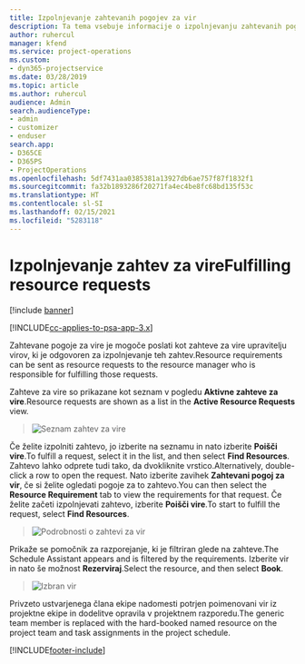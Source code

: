 ```yaml
---
title: Izpolnjevanje zahtevanih pogojev za vir
description: Ta tema vsebuje informacije o izpolnjevanju zahtevanih pogojev za vire.
author: ruhercul
manager: kfend
ms.service: project-operations
ms.custom:
- dyn365-projectservice
ms.date: 03/28/2019
ms.topic: article
ms.author: ruhercul
audience: Admin
search.audienceType:
- admin
- customizer
- enduser
search.app:
- D365CE
- D365PS
- ProjectOperations
ms.openlocfilehash: 5df7431aa0385381a13927db6ae757f87f1832f1
ms.sourcegitcommit: fa32b1893286f20271fa4ec4be8fc68bd135f53c
ms.translationtype: HT
ms.contentlocale: sl-SI
ms.lasthandoff: 02/15/2021
ms.locfileid: "5283118"
---
```

# <a name="fulfilling-resource-requests"></a><span data-ttu-id="ae00f-103">Izpolnjevanje zahtev za vire</span><span class="sxs-lookup"><span data-stu-id="ae00f-103">Fulfilling resource requests</span></span>

[!include [banner](../includes/psa-now-project-operations.md)]

[!INCLUDE[cc-applies-to-psa-app-3.x](../includes/cc-applies-to-psa-app-3x.md)]

<span data-ttu-id="ae00f-104">Zahtevane pogoje za vire je mogoče poslati kot zahteve za vire upravitelju virov, ki je odgovoren za izpolnjevanje teh zahtev.</span><span class="sxs-lookup"><span data-stu-id="ae00f-104">Resource requirements can be sent as resource requests to the resource manager who is responsible for fulfilling those requests.</span></span>

<span data-ttu-id="ae00f-105">Zahteve za vire so prikazane kot seznam v pogledu **Aktivne zahteve za vire**.</span><span class="sxs-lookup"><span data-stu-id="ae00f-105">Resource requests are shown as a list in the **Active Resource Requests** view.</span></span>

> ![Seznam zahtev za vire](media/Resource-Management-image59.png)

<span data-ttu-id="ae00f-107">Če želite izpolniti zahtevo, jo izberite na seznamu in nato izberite **Poišči vire**.</span><span class="sxs-lookup"><span data-stu-id="ae00f-107">To fulfill a request, select it in the list, and then select **Find Resources**.</span></span> <span data-ttu-id="ae00f-108">Zahtevo lahko odprete tudi tako, da dvokliknite vrstico.</span><span class="sxs-lookup"><span data-stu-id="ae00f-108">Alternatively, double-click a row to open the request.</span></span> <span data-ttu-id="ae00f-109">Nato izberite zavihek **Zahtevani pogoj za vir**, če si želite ogledati pogoje za to zahtevo.</span><span class="sxs-lookup"><span data-stu-id="ae00f-109">You can then select the **Resource Requirement** tab to view the requirements for that request.</span></span> <span data-ttu-id="ae00f-110">Če želite začeti izpolnjevati zahtevo, izberite **Poišči vire**.</span><span class="sxs-lookup"><span data-stu-id="ae00f-110">To start to fulfill the request, select **Find Resources**.</span></span>

> ![Podrobnosti o zahtevi za vir](media/Resource-Management-image60.png)

<span data-ttu-id="ae00f-112">Prikaže se pomočnik za razporejanje, ki je filtriran glede na zahteve.</span><span class="sxs-lookup"><span data-stu-id="ae00f-112">The Schedule Assistant appears and is filtered by the requirements.</span></span> <span data-ttu-id="ae00f-113">Izberite vir in nato še možnost **Rezerviraj**.</span><span class="sxs-lookup"><span data-stu-id="ae00f-113">Select the resource, and then select **Book**.</span></span>

> ![Izbran vir](media/Resource-Management-image61.png)

<span data-ttu-id="ae00f-115">Privzeto ustvarjenega člana ekipe nadomesti potrjen poimenovani vir iz projektne ekipe in dodelitve opravila v projektnem razporedu.</span><span class="sxs-lookup"><span data-stu-id="ae00f-115">The generic team member is replaced with the hard-booked named resource on the project team and task assignments in the project schedule.</span></span>


[!INCLUDE[footer-include](../includes/footer-banner.md)]